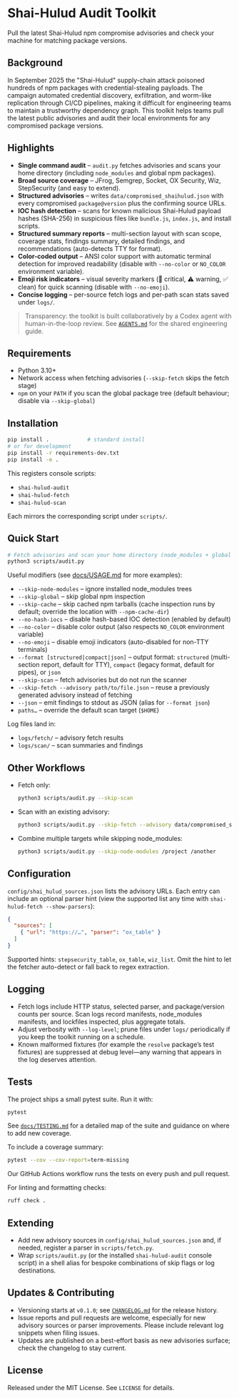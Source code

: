 # Shai-Hulud Audit Toolkit

Pull the latest Shai-Hulud npm compromise advisories and check your machine for
matching package versions.

## Background

In September 2025 the "Shai-Hulud" supply-chain attack poisoned hundreds of
npm packages with credential-stealing payloads. The campaign automated
credential discovery, exfiltration, and worm-like replication through CI/CD
pipelines, making it difficult for engineering teams to maintain a trustworthy
dependency graph. This toolkit helps teams pull the latest public advisories
and audit their local environments for any compromised package versions.

## Highlights

- **Single command audit** – `audit.py` fetches advisories and
  scans your home directory (including `node_modules` and global npm packages).
- **Broad source coverage** – JFrog, Semgrep, Socket, OX Security, Wiz,
  StepSecurity (and easy to extend).
- **Structured advisories** – writes `data/compromised_shaihulud.json` with every
  compromised `package@version` plus the confirming source URLs.
- **IOC hash detection** – scans for known malicious Shai-Hulud payload hashes
  (SHA-256) in suspicious files like `bundle.js`, `index.js`, and install scripts.
- **Structured summary reports** – multi-section layout with scan scope, coverage stats,
  findings summary, detailed findings, and recommendations (auto-detects TTY for format).
- **Color-coded output** – ANSI color support with automatic terminal detection for
  improved readability (disable with `--no-color` or `NO_COLOR` environment variable).
- **Emoji risk indicators** – visual severity markers (🚨 critical, ⚠️ warning, ✅ clean)
  for quick scanning (disable with `--no-emoji`).
- **Concise logging** – per-source fetch logs and per-path scan stats saved under
  `logs/`.

> Transparency: the toolkit is built collaboratively by a Codex agent with
> human-in-the-loop review. See [`AGENTS.md`](AGENTS.md) for the shared
> engineering guide.

## Requirements

- Python 3.10+
- Network access when fetching advisories (`--skip-fetch` skips the fetch stage)
- `npm` on your `PATH` if you scan the global package tree (default behaviour;
  disable via `--skip-global`)

## Installation

```bash
pip install .            # standard install
# or for development
pip install -r requirements-dev.txt
pip install -e .
```

This registers console scripts:

- `shai-hulud-audit`
- `shai-hulud-fetch`
- `shai-hulud-scan`

Each mirrors the corresponding script under `scripts/`.

## Quick Start

```bash
# Fetch advisories and scan your home directory (node_modules + global npm)
python3 scripts/audit.py
```

Useful modifiers (see [docs/USAGE.md](docs/USAGE.md) for more examples):

- `--skip-node-modules` – ignore installed node_modules trees
- `--skip-global` – skip global npm inspection
- `--skip-cache` – skip cached npm tarballs (cache inspection runs by default; override the location with `--npm-cache-dir`)
- `--no-hash-iocs` – disable hash-based IOC detection (enabled by default)
- `--no-color` – disable color output (also respects `NO_COLOR` environment variable)
- `--no-emoji` – disable emoji indicators (auto-disabled for non-TTY terminals)
- `--format [structured|compact|json]` – output format: `structured` (multi-section report, default for TTY), `compact` (legacy format, default for pipes), or `json`
- `--skip-scan` – fetch advisories but do not run the scanner
- `--skip-fetch --advisory path/to/file.json` – reuse a previously generated
  advisory instead of fetching
- `--json` – emit findings to stdout as JSON (alias for `--format json`)
- `paths…` – override the default scan target (`$HOME`)

Log files land in:

- `logs/fetch/` – advisory fetch results
- `logs/scan/` – scan summaries and findings

## Other Workflows

- Fetch only:
  ```bash
  python3 scripts/audit.py --skip-scan
  ```
- Scan with an existing advisory:
  ```bash
  python3 scripts/audit.py --skip-fetch --advisory data/compromised_shaihulud.json /project
  ```
- Combine multiple targets while skipping node_modules:
  ```bash
  python3 scripts/audit.py --skip-node-modules /project /another
  ```

## Configuration

`config/shai_hulud_sources.json` lists the advisory URLs. Each entry can include
an optional parser hint (view the supported list any time with
`shai-hulud-fetch --show-parsers`):

```json
{
  "sources": [
    { "url": "https://…", "parser": "ox_table" }
  ]
}
```

Supported hints: `stepsecurity_table`, `ox_table`, `wiz_list`. Omit the hint to
let the fetcher auto-detect or fall back to regex extraction.

## Logging

- Fetch logs include HTTP status, selected parser, and package/version counts
  per source. Scan logs record manifests, node_modules manifests, and lockfiles
  inspected, plus aggregate totals.
- Adjust verbosity with `--log-level`; prune files under `logs/` periodically
  if you keep the toolkit running on a schedule.
- Known malformed fixtures (for example the `resolve` package’s test fixtures)
  are suppressed at debug level—any warning that appears in the log deserves
  attention.

## Tests

The project ships a small pytest suite. Run it with:

```bash
pytest
```

See [`docs/TESTING.md`](docs/TESTING.md) for a detailed map of the suite and
guidance on where to add new coverage.

To include a coverage summary:

```bash
pytest --cov --cov-report=term-missing
```

Our GitHub Actions workflow runs the tests on every push and pull request.

For linting and formatting checks:

```bash
ruff check .
```

## Extending

- Add new advisory sources in `config/shai_hulud_sources.json` and, if needed,
  register a parser in `scripts/fetch.py`.
- Wrap `scripts/audit.py` (or the installed `shai-hulud-audit`
  console script) in a shell alias for bespoke combinations of skip flags or log
  destinations.

## Updates & Contributing

- Versioning starts at `v0.1.0`; see [`CHANGELOG.md`](CHANGELOG.md) for the
  release history.
- Issue reports and pull requests are welcome, especially for new advisory
  sources or parser improvements. Please include relevant log snippets when
  filing issues.
- Updates are published on a best-effort basis as new advisories surface; check
  the changelog to stay current.

## License

Released under the MIT License. See `LICENSE` for details.
